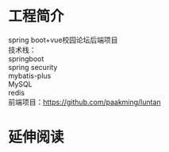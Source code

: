 # 工程简介
spring boot+vue校园论坛后端项目  
技术栈：  
springboot  
spring security  
mybatis-plus  
MySQL  
redis  
前端项目：https://github.com/paakming/luntan
# 延伸阅读

